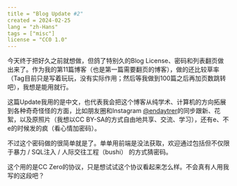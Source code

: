 ```yaml
---
title = "Blog Update #2"
created = 2024-02-25
lang = "zh-Hans"
tags = ["misc"]
license = "CC0 1.0"
---
```


今天终于把好久之前就想做，但鸽了特别久的Blog License、密码和列表翻页做出来了。作为我的第11篇博客（也是第一篇需要翻页的博客），做的还比较草率（Tag目前只是写着玩玩，没有实际作用；然后等我做到100篇之后再加页数跳转吧），我想是能用就行。

这篇Update我用的是中文，也代表我会把这个博客从纯学术、计算机的方向拓展到各种奇奇怪怪的方面，比如朋友圈和Instagram [@endaytrer](https://www.instagram.com/endaytrer/)的同步跟新、花絮，以及原照片（我想以CC BY-SA的方式自由地共享、交流、学习），还有e、不e的时候发的疯（看心情加密码）。

不过这个密码做的很简单就是了。单单用前端是没法获取，欢迎通过包括但不仅限于暴力 / SQL注入 / 人际交往工程（bushi） 的方式猜密码。

这个用的是CC Zero的协议，只是想试试这个协议看起来怎么样。不会真有人用我写的这段吧？
